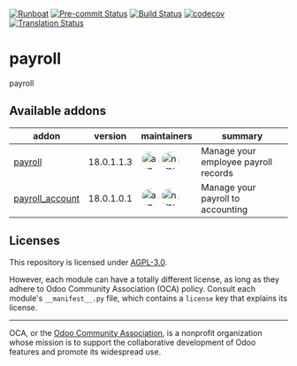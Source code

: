 
[![Runboat](https://img.shields.io/badge/runboat-Try%20me-875A7B.png)](https://runboat.odoo-community.org/builds?repo=OCA/payroll&target_branch=18.0)
[![Pre-commit Status](https://github.com/OCA/payroll/actions/workflows/pre-commit.yml/badge.svg?branch=18.0)](https://github.com/OCA/payroll/actions/workflows/pre-commit.yml?query=branch%3A18.0)
[![Build Status](https://github.com/OCA/payroll/actions/workflows/test.yml/badge.svg?branch=18.0)](https://github.com/OCA/payroll/actions/workflows/test.yml?query=branch%3A18.0)
[![codecov](https://codecov.io/gh/OCA/payroll/branch/18.0/graph/badge.svg)](https://codecov.io/gh/OCA/payroll)
[![Translation Status](https://translation.odoo-community.org/widgets/payroll-18-0/-/svg-badge.svg)](https://translation.odoo-community.org/engage/payroll-18-0/?utm_source=widget)

<!-- /!\ do not modify above this line -->

# payroll

payroll

<!-- /!\ do not modify below this line -->

<!-- prettier-ignore-start -->

[//]: # (addons)

Available addons
----------------
addon | version | maintainers | summary
--- | --- | --- | ---
[payroll](payroll/) | 18.0.1.1.3 | <a href='https://github.com/appstogrow'><img src='https://github.com/appstogrow.png' width='32' height='32' style='border-radius:50%;' alt='appstogrow'/></a> <a href='https://github.com/nimarosa'><img src='https://github.com/nimarosa.png' width='32' height='32' style='border-radius:50%;' alt='nimarosa'/></a> | Manage your employee payroll records
[payroll_account](payroll_account/) | 18.0.1.0.1 | <a href='https://github.com/appstogrow'><img src='https://github.com/appstogrow.png' width='32' height='32' style='border-radius:50%;' alt='appstogrow'/></a> <a href='https://github.com/nimarosa'><img src='https://github.com/nimarosa.png' width='32' height='32' style='border-radius:50%;' alt='nimarosa'/></a> | Manage your payroll to accounting

[//]: # (end addons)

<!-- prettier-ignore-end -->

## Licenses

This repository is licensed under [AGPL-3.0](LICENSE).

However, each module can have a totally different license, as long as they adhere to Odoo Community Association (OCA)
policy. Consult each module's `__manifest__.py` file, which contains a `license` key
that explains its license.

----
OCA, or the [Odoo Community Association](http://odoo-community.org/), is a nonprofit
organization whose mission is to support the collaborative development of Odoo features
and promote its widespread use.
